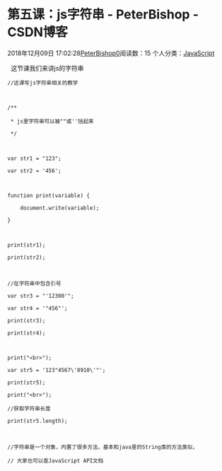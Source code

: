 # 第五课：js字符串 - PeterBishop - CSDN博客





2018年12月09日 17:02:28[PeterBishop0](https://me.csdn.net/qq_40061421)阅读数：15
个人分类：[JavaScript](https://blog.csdn.net/qq_40061421/article/category/8510184)









  这节课我们来讲js的字符串



```
//这课写js字符串相关的教学



/**

 * js里字符串可以被""或''括起来

 */



var str1 = "123";

var str2 = '456';



function print(variable) {

    document.write(variable);

}



print(str1);

print(str2);



//在字符串中包含引号

var str3 = "'12300'";

var str4 = '"456"';

print(str3);

print(str4);



print("<br>");

var str5 = '123"4567\'8910\'"';

print(str5);

print("<br>");

//获取字符串长度

print(str5.length);



//字符串是一个对象，内置了很多方法，基本和java里的String类的方法类似，

// 大家也可以查JavaScript API文档
```





